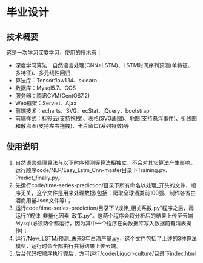 # 毕业设计
## 技术概要
这是一次学习深度学习，使用的技术有：  
* 深度学习算法：自然语言处理(CNN+LSTM)、LSTM时间序列预测(单特征、多特征)、多元线性回归  
* 算法库：Tensorflow1.14、sklearn
* 数据库：Mysql5.7、COS  
* 服务器：腾讯CVM(CentOS7.2)
* Web框架：Servlet、Ajax  
* 前端技术：echarts、SVG、ecStat、jQuery、bootstrap  
* 前端样式：标签云(支持拖拽)、表格(SVG画图)、地图(支持悬浮事件)、折线图和散点图(支持左右拖拽)、卡片窗口(系列特效)等

## 使用说明  
1. 自然语言处理算法与以下时序预测等算法相独立，不会对其它算法产生影响。运行顺序code/NLP/Easy_Lstm_Cnn-master目录下Training.py、Predict_finally.py。
2. 先运行code/time-series-prediction/目录下所有命名以处理_开头的文件，顺序无关，这个文件是用来处理数据(包括：爬取全球酒类前100强、制作各省白酒商用量Json文件等)；
3. 运行code/time-series-prediction/目录下“/规律_相关系数.py”程序之后，再运行“/规律_非量化因素_政策.py”。这两个程序会将分析后的结果上传至云端Mysql(必须两个都运行，因为其中一个程序在向数据库写入数据前有清表操作)；
4. 运行/New_LSTM/预测_未来3年白酒产量.py，这个文件包括了上述的3种算法模型，运行时会全部执行并将结果上传云端。
5. 后台代码按顺序执行完后，方可运行/code/Liquor-culture/目录下index.html
